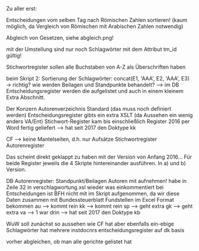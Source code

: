 Zu aller erst:

Entscheidungen vom selben Tag nach Römischen Zahlen sortieren! (kaum möglich, da Vergleich von Römischen mit Arabischen Zahlen notwendig)

Abgleich von Gesetzen, siehe abgleich.png!

mit der Umstellung sind nur noch Schlagwörter mit dem Attribut tm_id gültig!

Stichwortregister sollen alle Buchstaben von A-Z als Überschriften haben

beim Skript 2: Sortierung der Schlagwörter: concat(E1, 'AAA', E2, 'AAA', E3) -> richtig?
wie werden Beilagen und Standpunkte behandelt?
--> im DB Entscheidungsregister werden die aufgelistet und auch in einem kleinem Extra Abschnitt.

Der Konzern
Autorenverzeichnis Standard (das muss noch definiert werden)
Entscheidungsregister gibts ein extra XSLT (da Aussehen ein wenig anders VA/Ent)
Stichwort-Register kam bis einschließlich Register 2016 per Word fertig geliefert
--> hat seit 2017 den Doktype kk


CF
--> keine Mantelseiten, d.h. nur Aufsätze
Stichwortregister
Autorenregister

Das scheint direkt geklappt zu haben mit der Version von Anfang 2016... Für beide Register jeweils die 4 Skripte hintereinander ausführen. In a) und b) Version.


DB
Autorenregister: Standpunkt/Beilagen Autoren mit aufnehmen!
habe in Zeile 32 in verschlagwortung.xsl wieder was einkommentiert
bei Entscheidungen ist BFH nicht mit im Skript aufgenommen, da wir diese Daten zusammen mit Bundessteuerblatt Fundstellen im Excel Format bekommen
au --> kommt rein
kk --> kommt rein
sp --> geht extra
gk --> geht extra
va --> 1 war drin
--> hat seit 2017 den Doktype kb

WuW
soll zunächst so aussehen wie CF
hat aber ebenfalls ein-ebige Schlagwörter
hat mehrere instdocnrs
entscheidungsregister auf dk basis


vorher abgleichen, ob man alle gerichte gelistet hat